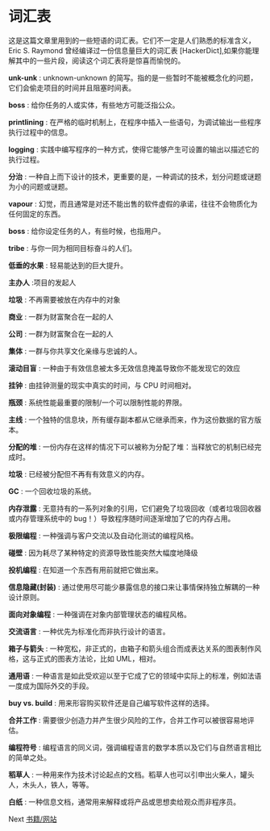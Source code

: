 # 词汇表
[//]: # (Version:1.0.0)
这是这篇文章里用到的一些短语的词汇表。它们不一定是人们熟悉的标准含义，Eric S. Raymond 曾经编译过一份信息量巨大的词汇表 [HackerDict],如果你能理解其中的一些片段，阅读这个词汇表将是惊喜而愉悦的。

**unk-unk**
: unknown-unknown 的简写。指的是一些暂时不能被概念化的问题，它们会偷走项目的时间并且阻塞时间表。

**boss**
: 给你任务的人或实体，有些地方可能泛指公众。

**printlining**
: 在严格的临时机制上，在程序中插入一些语句，为调试输出一些程序执行过程中的信息。

**logging**
: 实践中编写程序的一种方式，使得它能够产生可设置的输出以描述它的执行过程。

**分治**
: 一种自上而下设计的技术，更重要的是，一种调试的技术，划分问题或谜题为小的问题或谜题。

**vapour**
: 幻觉，而且通常是对还不能出售的软件虚假的承诺，往往不会物质化为任何固定的东西。

**boss**
: 给你设定任务的人，有些时候，也指用户。

**tribe**
: 与你一同为相同目标奋斗的人们。

**低垂的水果**
: 轻易能达到的巨大提升。

**主办人**
:项目的发起人

**垃圾**
: 不再需要被放在内存中的对象

**商业**
: 一群为财富聚合在一起的人

**公司**
: 一群为财富聚合在一起的人

**集体**
: 一群与你共享文化亲缘与忠诚的人。

**滚动目盲**
: 一种由于有效信息被太多无效信息掩盖导致你不能发现它的效应

**挂钟**
: 由挂钟测量的现实中真实的时间，与 CPU 时间相对。

**瓶颈**
: 系统性能最重要的限制/一个可以限制性能的界限。

**主线**
: 一个独特的信息块，所有缓存副本都从它继承而来，作为这份数据的官方版本。

**分配的堆**
: 一份内存在这样的情况下可以被称为分配了堆：当释放它的机制已经完成时。

**垃圾**
: 已经被分配但不再有有效意义的内存。

**GC**
: 一个回收垃圾的系统。

**内存泄露**
: 无意持有的一系列对象的引用，它们避免了垃圾回收（或者垃圾回收器或内存管理系统中的 bug！）导致程序随时间逐渐增加了它的内存占用。

**极限编程**
: 一种强调与客户交流以及自动化测试的编程风格。

**碰壁**
: 因为耗尽了某种特定的资源导致性能突然大幅度地降级

**投机编程**
: 在知道一个东西有用前就把它做出来。

**信息隐藏(封装)**
: 通过使用尽可能少暴露信息的接口来让事情保持独立解耦的一种设计原则。

**面向对象编程**
: 一种强调在对象内部管理状态的编程风格。

**交流语言**
: 一种优先为标准化而非执行设计的语言。

**箱子与箭头**
: 一种宽松，非正式的，由箱子和箭头组合而成表达关系的图表制作风格，这与正式的图表方法论，比如 UML，相对。

**通用语**
: 一种语言是如此受欢迎以至于它成了它的领域中实际上的标准，例如法语一度成为国际外交的手段。

**buy vs. build**
: 用来形容购买软件还是自己编写软件这样的选择。

**合并工作**
: 需要很少创造力并产生很少风险的工作，合并工作可以被很容易地评估。

**编程符号**
: 编程语言的同义词，强调编程语言的数学本质以及它们与自然语言相比的简单之处。

**稻草人**
: 一种用来作为技术讨论起点的文档。稻草人也可以引申出火柴人，罐头人，木头人，铁人，等等。

**白纸**
: 一种信息文档，通常用来解释或将产品或思想卖给观众而非程序员。

Next [书籍/网站](5-Bibliography.md)
